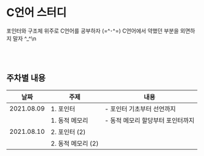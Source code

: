 # C언어 스터디
포인터와 구조체 위주로 C언어를 공부하자 (=^･^=)
C언어에서 약했던 부분을 외면하지 말자 ^_^\n

</br><br>
## 주차별 내용
|날짜|주제|내용|
|------|---|---|
|2021.08.09 |1. 포인터 |- 포인터 기초부터 선언까지|
|           |1. 동적 메모리|- 동적 메모리 할당부터 포인터까지|
|2021.08.10|2. 포인터 (2)||
|          |2. 동적 메모리 (2)||
